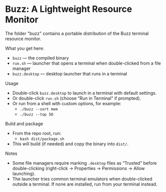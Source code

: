 # Buzz: A Lightweight Resource Monitor

The folder "buzz" contains a portable distribution of the Buzz terminal resource monitor.

What you get here:
- `buzz` — the compiled binary
- `run.sh` — launcher that opens a terminal when double-clicked from a file manager
- `buzz.desktop` — desktop launcher that runs in a terminal

Usage
- Double-click `buzz.desktop` to launch in a terminal with default settings.
- Or double-click `run.sh` (choose “Run in Terminal” if prompted).
- Or run from a shell with custom options, for example:
  - `./buzz --sort mem`
  - `./buzz --top 50`

Build and package
- From the repo root, run:
  - `bash dist/package.sh`
- This will build (if needed) and copy the binary into `dist/`.

Notes
- Some file managers require marking `.desktop` files as “Trusted” before double-clicking (right-click → Properties → Permissions → Allow launching).
- The launcher tries common terminal emulators when double-clicked outside a terminal. If none are installed, run from your terminal instead.
